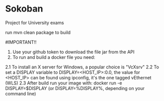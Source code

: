 # Sokoban

Project for University exams

run mvn clean package to build

#IMPORTANT!!

1. Use your github token to download the file jar from the API
2. To run and build a docker file you need:

  2.1 To install an X server for Windows, a popular choice is "VcXsrv"
  2.2 To set a DISPLAY variable to DISPLAY=<HOST_IP>:0.0, the value for <HOST_IP> can be found using ipconfig, it's the one tagged vEthernet (WLS)
  2.3 After build run your image with: docker run -e DISPLAY=$DISPLAY <your-image> (or DISPLAY=%DISPLAY%, depending on your command line)
